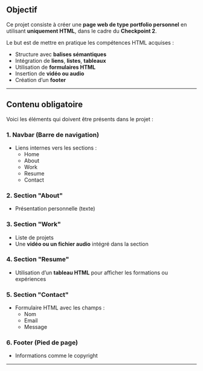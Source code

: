
## Objectif

Ce projet consiste à créer une **page web de type portfolio personnel** en utilisant **uniquement HTML**, dans le cadre du **Checkpoint 2**.

Le but est de mettre en pratique les compétences HTML acquises :

- Structure avec **balises sémantiques**
- Intégration de **liens**, **listes**, **tableaux**
- Utilisation de **formulaires HTML**
- Insertion de **vidéo ou audio**
- Création d’un **footer**

---

## Contenu obligatoire

Voici les éléments qui doivent être présents dans le projet :

### 1. Navbar (Barre de navigation)
- Liens internes vers les sections :
  - Home
  - About
  - Work
  - Resume
  - Contact

### 2. Section "About"
- Présentation personnelle (texte)

### 3. Section "Work"
- Liste de projets
- Une **vidéo ou un fichier audio** intégré dans la section

### 4. Section "Resume"
- Utilisation d’un **tableau HTML** pour afficher les formations ou expériences

### 5. Section "Contact"
- Formulaire HTML avec les champs :
  - Nom
  - Email
  - Message

### 6. Footer (Pied de page)
- Informations comme le copyright

---


